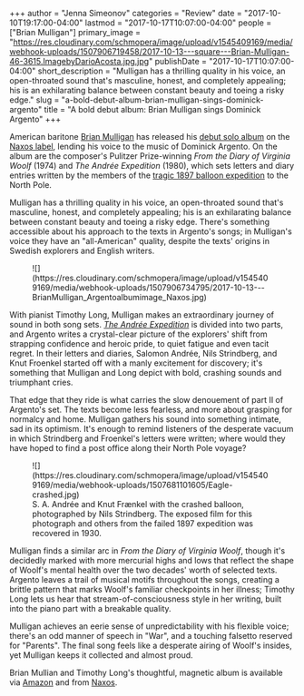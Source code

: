 +++
author = "Jenna Simeonov"
categories = "Review"
date = "2017-10-10T19:17:00-04:00"
lastmod = "2017-10-17T10:07:00-04:00"
people = ["Brian Mulligan"]
primary_image = "https://res.cloudinary.com/schmopera/image/upload/v1545409169/media/webhook-uploads/1507906719458/2017-10-13---square---Brian-Mulligan-46-3615.ImagebyDarioAcosta.jpg.jpg"
publishDate = "2017-10-17T10:07:00-04:00"
short_description = "Mulligan has a thrilling quality in his voice, an open-throated sound that&#039;s masculine, honest, and completely appealing; his is an exhilarating balance between constant beauty and toeing a risky edge."
slug = "a-bold-debut-album-brian-mulligan-sings-dominick-argento"
title = "A bold debut album: Brian Mulligan sings Dominick Argento"
+++

American baritone [Brian Mulligan](/scene/people/brian-mulligan/) has released his [debut solo album](https://www.amazon.com/Dominick-Argento-Andree-Expedition-Virginia/dp/B071G991VV?SubscriptionId=AKIAIOCEBIGP6NUBL47A&tag=&linkCode=xm2&camp=2025&creative=165953&creativeASIN=B071G991VV) on the [Naxos label](https://www.naxos.com/catalogue/item.asp?item_code=8.559828), lending his voice to the music of Dominick Argento. On the album are the composer's Pulitzer Prize-winning *From the Diary of Virginia Woolf* (1974) and *The Andrée Expedition* (1980), which sets letters and diary entries written by the members of the [tragic 1897 balloon expedition](https://en.wikipedia.org/wiki/S._A._Andr%C3%A9e%27s_Arctic_Balloon_Expedition_of_1897) to the North Pole.

Mulligan has a thrilling quality in his voice, an open-throated sound that's masculine, honest, and completely appealing; his is an exhilarating balance between constant beauty and toeing a risky edge. There's something accessible about his approach to the texts in Argento's songs; in Mulligan's voice they have an "all-American" quality, despite the texts' origins in Swedish explorers and English writers.

<figure data-type="image">
![](https://res.cloudinary.com/schmopera/image/upload/v1545409169/media/webhook-uploads/1507906734795/2017-10-13---BrianMulligan_Argentoalbumimage_Naxos.jpg)
</figure>

With pianist Timothy Long, Mulligan makes an extraordinary journey of sound in both song sets. [*The Andrée Expedition*](https://www.brian-mulligan.com/the-andre-expedition/) is divided into two parts, and Argento writes a crystal-clear picture of the explorers' shift from strapping confidence and heroic pride, to quiet fatigue and even tacit regret. In their letters and diaries, Salomon Andrée, Nils Strindberg, and Knut Froenkel started off with a manly excitement for discovery; it's something that Mulligan and Long depict with bold, crashing sounds and triumphant cries.

That edge that they ride is what carries the slow denouement of part II of Argento's set. The texts become less fearless, and more about grasping for normalcy and home. Mulligan gathers his sound into something intimate, sad in its optimism. It's enough to remind listeners of the desperate vacuum in which Strindberg and Froenkel's letters were written; where would they have hoped to find a post office along their North Pole voyage?

<figure data-type="image">
![](https://res.cloudinary.com/schmopera/image/upload/v1545409169/media/webhook-uploads/1507681101605/Eagle-crashed.jpg)
<figcaption>S. A. Andrée and Knut Frænkel with the crashed balloon, photographed by Nils Strindberg. The exposed film for this photograph and others from the failed 1897 expedition was recovered in 1930.</figcaption>
</figure>

Mulligan finds a similar arc in *From the Diary of Virginia Woolf*, though it's decidedly marked with more mercurial highs and lows that reflect the shape of Woolf's mental health over the two decades' worth of selected texts. Argento leaves a trail of musical motifs throughout the songs, creating a brittle pattern that marks Woolf's familiar checkpoints in her illness; Timothy Long lets us hear that stream-of-consciousness style in her writing, built into the piano part with a breakable quality. 

Mulligan achieves an eerie sense of unpredictability with his flexible voice; there's an odd manner of speech in "War", and a touching falsetto reserved for "Parents". The final song feels like a desperate airing of Woolf's insides, yet Mulligan keeps it collected and almost proud.

Brian Mullian and Timothy Long's thoughtful, magnetic album is available via [Amazon](https://www.amazon.com/Dominick-Argento-Andree-Expedition-Virginia/dp/B071G991VV?SubscriptionId=AKIAIOCEBIGP6NUBL47A&tag=&linkCode=xm2&camp=2025&creative=165953&creativeASIN=B071G991VV) and from [Naxos](https://www.naxos.com/catalogue/item.asp?item_code=8.559828).
